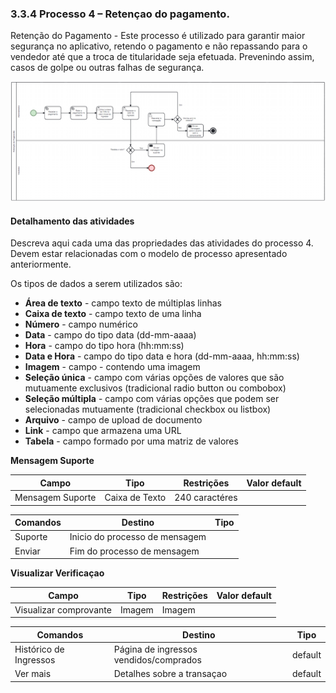 ### 3.3.4 Processo 4 – Retençao do pagamento.

Retenção do Pagamento - Este processo é utilizado para garantir maior segurança no aplicativo, retendo o pagamento e não repassando para o vendedor até que a troca de titularidade seja efetuada.  Prevenindo assim, casos de golpe ou outras falhas de segurança.

![Exemplo de um Modelo BPMN do PROCESSO 4](images/processo4.png "Modelo BPMN do Processo 4.")


#### Detalhamento das atividades

Descreva aqui cada uma das propriedades das atividades do processo 4. 
Devem estar relacionadas com o modelo de processo apresentado anteriormente.

Os tipos de dados a serem utilizados são:

* **Área de texto** - campo texto de múltiplas linhas
* **Caixa de texto** - campo texto de uma linha
* **Número** - campo numérico
* **Data** - campo do tipo data (dd-mm-aaaa)
* **Hora** - campo do tipo hora (hh:mm:ss)
* **Data e Hora** - campo do tipo data e hora (dd-mm-aaaa, hh:mm:ss)
* **Imagem** - campo - contendo uma imagem
* **Seleção única** - campo com várias opções de valores que são mutuamente exclusivos (tradicional radio button ou combobox)
* **Seleção múltipla** - campo com várias opções que podem ser selecionadas mutuamente (tradicional checkbox ou listbox)
* **Arquivo** - campo de upload de documento
* **Link** - campo que armazena uma URL
* **Tabela** - campo formado por uma matriz de valores

**Mensagem Suporte**

| **Campo**       | **Tipo**         | **Restrições** | **Valor default** |
| ---             | ---              | ---            | ---               |
| Mensagem Suporte         | Caixa de Texto   | 240 caractéres |                |

| **Comandos**         |  **Destino**                   | **Tipo** |
| ---                  | ---                            | ---               |
| Suporte        | Inicio do processo de mensagem |                   |
| Enviar      | Fim do processo de mensagem |                   |
**Visualizar Verificaçao**

| **Campo**       | **Tipo**         | **Restrições** | **Valor default** |
| ---             | ---              | ---            | ---               |
| Visualizar comprovante       | Imagem  | Imagem|           |

| **Comandos**         |  **Destino**                   | **Tipo** |
| ---                  | ---                            | ---               |
| Histórico de Ingressos           | Página de ingressos vendidos/comprados             | default           |
| Ver mais     | Detalhes sobre a transaçao          | default           |





